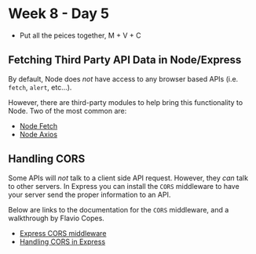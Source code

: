 # Week 8 - Day 5

* Put all the peices together, M + V + C

## Fetching Third Party API Data in Node/Express

By default, Node does _not_ have access to any browser based APIs (i.e. `fetch`, `alert`, etc...).

However, there are third-party modules to help bring this functionality to Node. Two of the most common are:

* [Node Fetch](https://www.npmjs.com/package/node-fetch)
* [Node Axios](https://www.npmjs.com/package/axios)

## Handling CORS

Some APIs will _not_ talk to a client side API request. However, they _can_ talk to other servers. In Express you can install the `CORS` middleware to have your server send the proper information to an API.

Below are links to the documentation for the `CORS` middleware, and a walkthrough by Flavio Copes.

* [Express CORS middleware](https://expressjs.com/en/resources/middleware/cors.html)
* [Handling CORS in Express](https://flaviocopes.com/express-cors/)